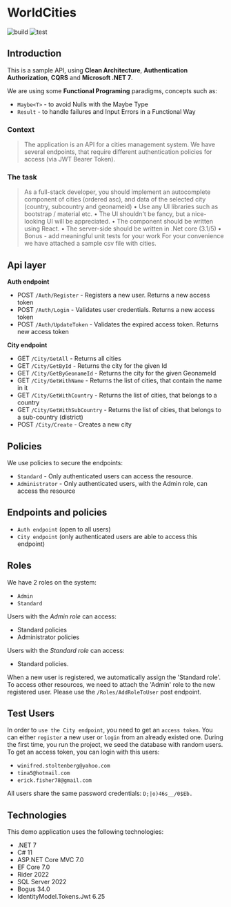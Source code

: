 # WorldCities

![build](https://github.com/santos-an/WorldCities/actions/workflows/build.yml/badge.svg)
![test](https://github.com/santos-an/WorldCities/actions/workflows/test.yml/badge.svg)

## Introduction
This is a sample API, using **Clean Architecture**, **Authentication Authorization**, **CQRS** and **Microsoft .NET 7**. 

We are using some **Functional Programing** paradigms, concepts such as: 
- ``Maybe<T>`` - to avoid Nulls with the Maybe Type
- ``Result`` - to handle failures and Input Errors in a Functional Way

### Context
> The application is an API for a cities management system. We have several endpoints, that require different authentication policies for access (via JWT Bearer Token). 

### The task
> As a full-stack developer, you should implement an autocomplete component of cities (ordered asc), and data of the selected city (country, subcountry and geonameid)
• Use any UI libraries such as bootstrap / material etc. 
• The UI shouldn't be fancy, but a nice-looking UI will be appreciated. 
• The component should be written using React. 
• The server-side should be written in .Net core (3.1/5) 
• Bonus - add meaningful unit tests for your work For your convenience we have attached a sample csv file with cities. 

## Api layer

**Auth endpoint**

- POST `/Auth/Register` - Registers a new user. Returns a new access token
- POST `/Auth/Login` - Validates user credentials. Returns a new access token
- POST `/Auth/UpdateToken` - Validates the expired access token. Returns new access token 

**City endpoint**

- GET `/City/GetAll` - Returns all cities
- GET `/City/GetById` - Returns the city for the given Id
- GET `/City/GetByGeonameId` - Returns the city for the given GeonameId
- GET `/City/GetWithName` - Returns the list of cities, that contain the name in it
- GET `/City/GetWithCountry` - Returns the list of cities, that belongs to a country
- GET `/City/GetWithSubCountry` - Returns the list of cities, that belongs to a sub-country (district)
- POST `/City/Create` - Creates a new city


## Policies
We use policies to secure the endpoints:
- `Standard` - Only authenticated users can access the resource.
- `Administrator` - Only authenticated users, with the Admin role, can access the resource

## Endpoints and policies
- `Auth endpoint` (open to all users)
- `City endpoint` (only authenticated users are able to access this endpoint)

## Roles
We have 2 roles on the system:
- `Admin`
- `Standard`

Users with the *Admin role* can access:
- Standard policies
- Administrator policies

Users with the *Standard role* can access:
- Standard policies. 

When a new user is registered, we automatically assign the 'Standard role'.
To access other resources, we need to attach the 'Admin' role to the new registered user. Please use the `/Roles/AddRoleToUser` post endpoint. 

## Test Users
In order to `use the City endpoint`, you need to get an `access token`. You can either `register` a new user or `login` from an already existed one. 
During the first time, you run the project, we seed the database with random users. To get an access token, you can login with this users:
- `winifred.stoltenberg@yahoo.com`
- `tina5@hotmail.com`
- `erick.fisher78@gmail.com`

All users share the same password credentials: `D;|o)46s__/0$Eb.`

## Technologies
This demo application uses the following technologies:
 - .NET 7
 - C# 11
 - ASP.NET Core MVC 7.0
 - EF Core 7.0
 - Rider 2022
 - SQL Server 2022
 - Bogus 34.0
 - IdentityModel.Tokens.Jwt 6.25

